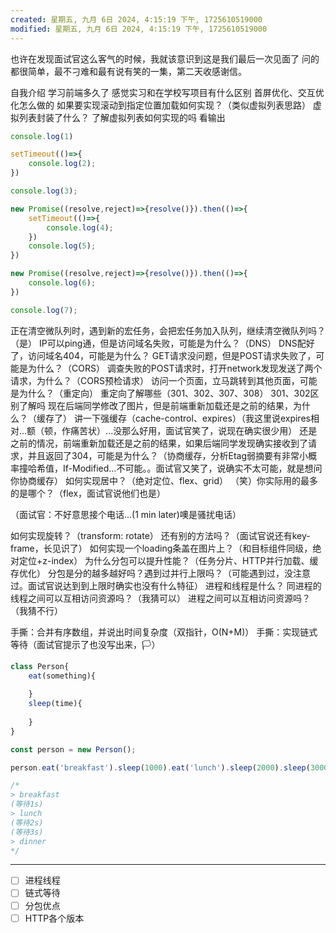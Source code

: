 ```yaml
---
created: 星期五, 九月 6日 2024, 4:15:19 下午, 1725610519000
modified: 星期五, 九月 6日 2024, 4:15:19 下午, 1725610519000
---
```


也许在发现面试官这么客气的时候，我就该意识到这是我们最后一次见面了
问的都很简单，最不刁难和最有说有笑的一集，第二天收感谢信。

自我介绍
学习前端多久了
感觉实习和在学校写项目有什么区别
首屏优化、交互优化怎么做的
如果要实现滚动到指定位置加载如何实现？（类似虚拟列表思路）
虚拟列表封装了什么？
了解虚拟列表如何实现的吗
看输出
```js
console.log(1)

setTimeout(()=>{
	console.log(2);
})

console.log(3);

new Promise((resolve,reject)=>{resolve()}).then(()=>{
	setTimeout(()=>{
		console.log(4);
	})
	console.log(5);
})

new Promise((resolve,reject)=>{resolve()}).then(()=>{
	console.log(6);
})

console.log(7);
```
正在清空微队列时，遇到新的宏任务，会把宏任务加入队列，继续清空微队列吗？（是）
IP可以ping通，但是访问域名失败，可能是为什么？（DNS）
DNS配好了，访问域名404，可能是为什么？
GET请求没问题，但是POST请求失败了，可能是为什么？（CORS）
调查失败的POST请求时，打开network发现发送了两个请求，为什么？（CORS预检请求）
访问一个页面，立马跳转到其他页面，可能是为什么？（重定向）
重定向了解哪些（301、302、307、308）
301、302区别了解吗
现在后端同学修改了图片，但是前端重新加载还是之前的结果，为什么？（缓存了）
讲一下强缓存（cache-control、expires）（我这里说expires相对...额（顿，作痛苦状）...没那么好用，面试官笑了，说现在确实很少用）
还是之前的情况，前端重新加载还是之前的结果，如果后端同学发现确实接收到了请求，并且返回了304，可能是为什么？（协商缓存，分析Etag弱摘要有非常小概率撞哈希值，If-Modified...不可能。。面试官又笑了，说确实不太可能，就是想问你协商缓存）
如何实现居中？（绝对定位、flex、grid）
（笑）你实际用的最多的是哪个？（flex，面试官说他们也是）

（面试官：不好意思接个电话...(1 min later)噢是骚扰电话）

如何实现旋转？（transform: rotate）
还有别的方法吗？（面试官说还有key-frame，长见识了）
如何实现一个loading条盖在图片上？（和目标组件同级，绝对定位+z-index）
为什么分包可以提升性能？（任务分片、HTTP并行加载、缓存优化）
分包是分的越多越好吗？遇到过并行上限吗？（可能遇到过，没注意过。面试官说达到到上限时确实也没有什么特征）
进程和线程是什么？
同进程的线程之间可以互相访问资源吗？（我猜可以）
进程之间可以互相访问资源吗？（我猜不行）

手撕：合并有序数组，并说出时间复杂度（双指针，O(N+M)）
手撕：实现链式等待（面试官提示了也没写出来，🏳️）

```js
class Person{
	eat(something){
		
	}
	sleep(time){
		
	}
}

const person = new Person();

person.eat('breakfast').sleep(1000).eat('lunch').sleep(2000).sleep(3000).eat('dinner');

/*
> breakfast
(等待1s)
> lunch
(等待2s)
(等待3s)
> dinner
*/
```


---

- [ ] 进程线程
- [ ] 链式等待
- [ ] 分包优点
- [ ] HTTP各个版本